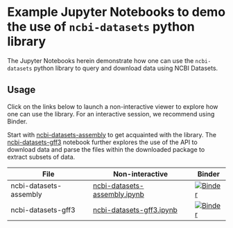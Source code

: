 # Example Jupyter Notebooks to demo the use of `ncbi-datasets` python library

The Jupyter Notebooks herein demonstrate how one can use the `ncbi-datasets` python library to query and download data using NCBI Datasets. 

## Usage
Click on the links below to launch a non-interactive viewer to explore how one can use the library. For an interactive session, we recommend using Binder. 

Start with [ncbi-datasets-assembly](ncbi-datasets-pylib/ncbi-datasets-assembly.ipynb) to get acquainted with the library. The [ncbi-datasets-gff3](ncbi-datasets-pylib/ncbi-datasets-gff3.ipynb) notebook further explores the use of the API to download data and parse the files within the downloaded package to extract subsets of data.

| File | Non-interactive | Binder |
| --- | --- | --- |
| ncbi-datasets-assembly | [ncbi-datasets-assembly.ipynb](ncbi-datasets-pylib/ncbi-datasets-assembly.ipynb) | [![Binder](https://mybinder.org/badge_logo.svg)](https://mybinder.org/v2/gh/ncbi/datasets/master?filepath=examples/jupyter/ncbi-datasets-pylib/ncbi-datasets-assembly.ipynb) |
| ncbi-datasets-gff3 | [ncbi-datasets-gff3.ipynb](ncbi-datasets-pylib/ncbi-datasets-gff3.ipynb) | [![Binder](https://mybinder.org/badge_logo.svg)](https://mybinder.org/v2/gh/ncbi/datasets/master?filepath=examples/jupyter/ncbi-datasets-pylib/ncbi-datasets-gff3.ipynb) |


